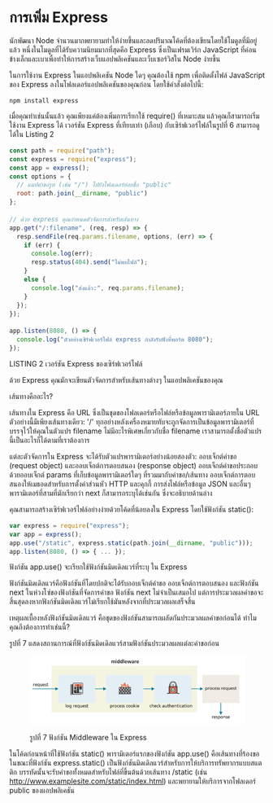 # การเพิ่ม Express

นักพัฒนา Node จำนวนมากพยายามทำให้ง่ายขึ้นและลดปริมาณโค้ดที่ต้องเขียนโดยใช้โมดูลที่มีอยู่แล้ว หนึ่งในโมดูลที่ได้รับความนิยมมากที่สุดคือ Express ซึ่งเป็นเฟรมเวิร์ก JavaScript ที่ค่อนข้างเล็กและเบาเพื่อทำให้การสร้างเว็บแอปพลิเคชันและเว็บเซอร์วิสใน Node ง่ายขึ้น

ในการใช้งาน Express ในแอปพลิเคชัน Node ใดๆ คุณต้องใช้ npm เพื่อติดตั้งไฟล์ JavaScript ของ Express ลงในโฟลเดอร์แอปพลิเคชันของคุณก่อน โดยใช้คำสั่งต่อไปนี้:

```
npm install express
```

เมื่อคุณทำเช่นนั้นแล้ว คุณเพียงแค่ต้องเพิ่มการเรียกใช้ require() ที่เหมาะสม แล้วคุณก็สามารถเริ่มใช้งาน Express ได้ เวอร์ชัน Express ที่เทียบเท่า (เกือบ) กับเซิร์ฟเวอร์ไฟล์ในรูปที่ 6 สามารถดูได้ใน Listing 2

```javascript
const path = require("path");
const express = require("express");
const app = express();
const options = {
  // แมปคำขอรูท (เช่น "/") ไปยังโฟลเดอร์ย่อยชื่อ "public"
  root: path.join(__dirname, "public")
};

// ด้วย express คุณกำหนดตัวจัดการสำหรับเส้นทาง
app.get("/:filename", (req, resp) => {
  resp.sendFile(req.params.filename, options, (err) => {
    if (err) {
      console.log(err);
      resp.status(404).send("ไม่พบไฟล์");
    }
    else {
      console.log("ส่งแล้ว:", req.params.filename);
    }
  });
});

app.listen(8080, () => {
  console.log("ตัวอย่างเซิร์ฟเวอร์ไฟล์ express กำลังรับฟังที่พอร์ต 8080");
});
```

LISTING 2 เวอร์ชัน Express ของเซิร์ฟเวอร์ไฟล์

ด้วย Express คุณมักจะเขียนตัวจัดการสำหรับเส้นทางต่างๆ ในแอปพลิเคชันของคุณ&#x20;

เส้นทางคืออะไร?&#x20;

เส้นทางใน Express คือ URL ซึ่งเป็นชุดของโฟลเดอร์หรือไฟล์หรือข้อมูลพารามิเตอร์ภายใน URL ตัวอย่างนี้มีเพียงเส้นทางเดียว: '/' ทุกอย่างหลังเครื่องหมายทับจะถูกจัดการเป็นข้อมูลพารามิเตอร์ที่บรรจุไว้ให้คุณในตัวแปร filename ไม่มีอะไรพิเศษเกี่ยวกับชื่อ filename เราสามารถตั้งชื่อตัวแปรนี้เป็นอะไรก็ได้ตามที่เราต้องการ

แต่ละตัวจัดการใน Express จะได้รับตัวแปรพารามิเตอร์อย่างน้อยสองตัว: ออบเจ็กต์คำขอ (request object) และออบเจ็กต์การตอบสนอง (response object) ออบเจ็กต์คำขอประกอบด้วยออบเจ็กต์ params ที่เก็บข้อมูลพารามิเตอร์ใดๆ ที่รวมมากับคำขอ/เส้นทาง ออบเจ็กต์การตอบสนองให้เมธอดสำหรับการตั้งค่าส่วนหัว HTTP และคุกกี้ การส่งไฟล์หรือข้อมูล JSON และอื่นๆ พารามิเตอร์ที่สามที่มักเรียกว่า next ก็สามารถระบุได้เช่นกัน ซึ่งจะอธิบายด้านล่าง

คุณสามารถสร้างเซิร์ฟเวอร์ไฟล์อย่างง่ายด้วยโค้ดที่น้อยลงใน Express โดยใช้ฟังก์ชัน static():

```javascript
var express = require("express");
var app = express();
app.use("/static", express.static(path.join(__dirname, "public")));
app.listen(8080, () => { ... });
```

ฟังก์ชัน app.use() จะเรียกใช้ฟังก์ชันมิดเดิลแวร์ที่ระบุ ใน Express&#x20;

ฟังก์ชันมิดเดิลแวร์คือฟังก์ชันที่โดยปกติจะได้รับออบเจ็กต์คำขอ ออบเจ็กต์การตอบสนอง และฟังก์ชัน next ในห่วงโซ่ของฟังก์ชันที่จัดการคำขอ ฟังก์ชัน next ไม่จำเป็นเสมอไป แต่การประมวลผลคำขอจะสิ้นสุดลงหากฟังก์ชันมิดเดิลแวร์ไม่เรียกใช้มันหลังจากที่ประมวลผลเสร็จสิ้น&#x20;

เหตุผลเบื้องหลังฟังก์ชันมิดเดิลแวร์ คือชุดของฟังก์ชันสามารถผลัดกันประมวลผลคำขอก่อนได้ ทำไมคุณถึงต้องการทำเช่นนี้?&#x20;

รูปที่ 7 แสดงสถานการณ์ที่ฟังก์ชันมิดเดิลแวร์สามฟังก์ชันประมวลผลแต่ละคำขอก่อน

<figure><img src="../../.gitbook/assets/image (8).png" alt=""><figcaption><p>รูปที่ 7 ฟังก์ชัน Middleware ใน Express</p></figcaption></figure>

ในโค้ดก่อนหน้าที่ใช้ฟังก์ชัน static() พารามิเตอร์แรกของฟังก์ชัน app.use() คือเส้นทางที่ร้องขอ ในขณะที่ฟังก์ชัน express.static() เป็นฟังก์ชันมิดเดิลแวร์สำหรับการให้บริการทรัพยากรแบบสแตติก บรรทัดนั้นจะรับคำขอทั้งหมดสำหรับไฟล์ที่ขึ้นต้นด้วยเส้นทาง /static (เช่น http://www.examplesite.com/static/index.html) และพยายามให้บริการจากโฟลเดอร์ public ของแอปพลิเคชัน
